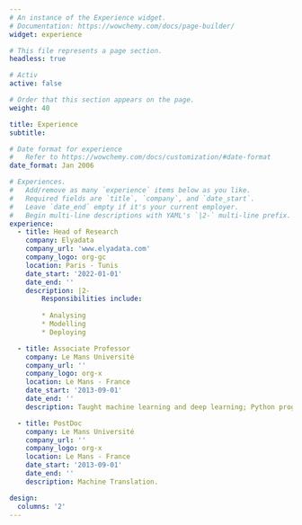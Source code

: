 ```yaml
---
# An instance of the Experience widget.
# Documentation: https://wowchemy.com/docs/page-builder/
widget: experience

# This file represents a page section.
headless: true

# Activ
active: false

# Order that this section appears on the page.
weight: 40

title: Experience
subtitle:

# Date format for experience
#   Refer to https://wowchemy.com/docs/customization/#date-format
date_format: Jan 2006

# Experiences.
#   Add/remove as many `experience` items below as you like.
#   Required fields are `title`, `company`, and `date_start`.
#   Leave `date_end` empty if it's your current employer.
#   Begin multi-line descriptions with YAML's `|2-` multi-line prefix.
experience:
  - title: Head of Research
    company: Elyadata
    company_url: 'www.elyadata.com'
    company_logo: org-gc
    location: Paris - Tunis
    date_start: '2022-01-01'
    date_end: ''
    description: |2-
        Responsibilities include:
        
        * Analysing
        * Modelling
        * Deploying

  - title: Associate Professor
    company: Le Mans Université
    company_url: ''
    company_logo: org-x
    location: Le Mans - France
    date_start: '2013-09-01'
    date_end: ''
    description: Taught machine learning and deep learning; Python programming.

  - title: PostDoc 
    company: Le Mans Université
    company_url: ''
    company_logo: org-x
    location: Le Mans - France
    date_start: '2013-09-01'
    date_end: ''
    description: Machine Translation.

design:
  columns: '2'
---
```

